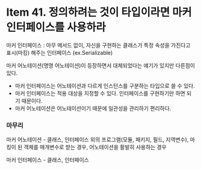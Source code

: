 # Item 41. 정의하려는 것이 타입이라면 마커 인터페이스를 사용하라

마커 인터페이스 : 아무 메서드 없이, 자신을 구현하는 클래스가 특정 속성을 가진다고 표시(마킹) 해주는 인터페이스 (ex.Serializable)

마커 어노테이션(명명 어노테이션)이 등장하면서 대체되었다는 얘기가 있지만 다른점이 있다.

- 마커 인터페이스는 어노테이션과 다르게 인스턴스를 구분하는 타입으로 쓸 수 있다.
- 마커 인터페이스는 적용 대상을 지정할 수 있다. 인터페이스를 구현하기만 하면 되기 때문이다.
- 마커 어노테이션은 어노테이션이기 때문에 일관성을 관리하기 편리하다.

### 마무리

마커 어노테이션 - 클래스, 인터페이스 외의 프로그램(모듈, 패키지, 필드, 지역변수), 마킹이 된 객체를 매개변수로 받는 경우, 어노테이션을 활발히 사용하는 경우

마커 인터페이스 - 클래스, 인터페이스
